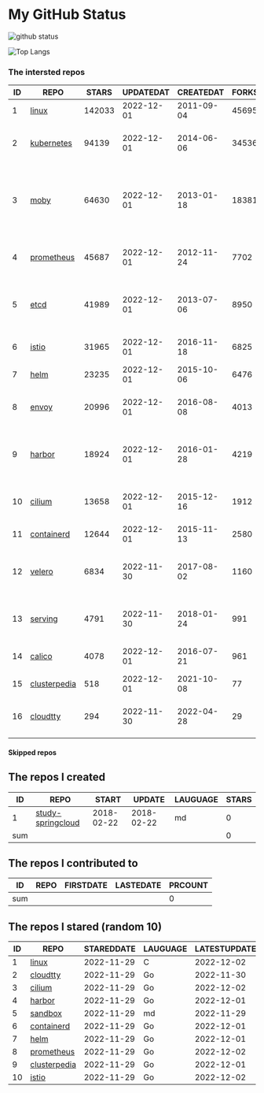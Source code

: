# My GitHub Status

<img src="https://github-readme-stats-1.yihong0618.vercel.app/api?username=daoqingniu&show_icons=true&&&hide_title=true&count_private=true" alt="github status" />

![Top Langs](https://github-readme-stats-1.yihong0618.vercel.app/api/top-langs/?username=daoqingniu&layout=compact)

<!--START_SECTION:github_repos-->
### The intersted repos
| ID |                              REPO                               | STARS  | UPDATEDAT  | CREATEDAT  | FORKSCOUNT |                                              DESCRIPTIONS                                              |
|----|-----------------------------------------------------------------|--------|------------|------------|------------|--------------------------------------------------------------------------------------------------------|
|  1 | [linux](https://github.com/torvalds/linux)                      | 142033 | 2022-12-01 | 2011-09-04 |      45695 | Linux kernel source tree                                                                               |
|  2 | [kubernetes](https://github.com/kubernetes/kubernetes)          |  94139 | 2022-12-01 | 2014-06-06 |      34536 | Production-Grade Container Scheduling and Management                                                   |
|  3 | [moby](https://github.com/moby/moby)                            |  64630 | 2022-12-01 | 2013-01-18 |      18381 | Moby Project - a collaborative project for the container ecosystem to assemble container-based systems |
|  4 | [prometheus](https://github.com/prometheus/prometheus)          |  45687 | 2022-12-01 | 2012-11-24 |       7702 | The Prometheus monitoring system and time series database.                                             |
|  5 | [etcd](https://github.com/etcd-io/etcd)                         |  41989 | 2022-12-01 | 2013-07-06 |       8950 | Distributed reliable key-value store for the most critical data of a distributed system                |
|  6 | [istio](https://github.com/istio/istio)                         |  31965 | 2022-12-01 | 2016-11-18 |       6825 | Connect, secure, control, and observe services.                                                        |
|  7 | [helm](https://github.com/helm/helm)                            |  23235 | 2022-12-01 | 2015-10-06 |       6476 | The Kubernetes Package Manager                                                                         |
|  8 | [envoy](https://github.com/envoyproxy/envoy)                    |  20996 | 2022-12-01 | 2016-08-08 |       4013 | Cloud-native high-performance edge/middle/service proxy                                                |
|  9 | [harbor](https://github.com/goharbor/harbor)                    |  18924 | 2022-12-01 | 2016-01-28 |       4219 | An open source trusted cloud native registry project that stores, signs, and scans content.            |
| 10 | [cilium](https://github.com/cilium/cilium)                      |  13658 | 2022-12-01 | 2015-12-16 |       1912 | eBPF-based Networking, Security, and Observability                                                     |
| 11 | [containerd](https://github.com/containerd/containerd)          |  12644 | 2022-12-01 | 2015-11-13 |       2580 | An open and reliable container runtime                                                                 |
| 12 | [velero](https://github.com/vmware-tanzu/velero)                |   6834 | 2022-11-30 | 2017-08-02 |       1160 | Backup and migrate Kubernetes applications and their persistent volumes                                |
| 13 | [serving](https://github.com/knative/serving)                   |   4791 | 2022-11-30 | 2018-01-24 |        991 | Kubernetes-based, scale-to-zero, request-driven compute                                                |
| 14 | [calico](https://github.com/projectcalico/calico)               |   4078 | 2022-12-01 | 2016-07-21 |        961 | Cloud native networking and network security                                                           |
| 15 | [clusterpedia](https://github.com/clusterpedia-io/clusterpedia) |    518 | 2022-12-01 | 2021-10-08 |         77 | The Encyclopedia of Kubernetes clusters                                                                |
| 16 | [cloudtty](https://github.com/cloudtty/cloudtty)                |    294 | 2022-11-30 | 2022-04-28 |         29 | A Friendly Kubernetes CloudShell (Web Terminal) !                                                      |



#### Skipped repos
<!--END_SECTION:github_repos-->

<!--START_SECTION:my_github-->
## The repos I created
| ID  |                                 REPO                                 |   START    |   UPDATE   | LAUGUAGE | STARS |
|-----|----------------------------------------------------------------------|------------|------------|----------|-------|
|   1 | [study-springcloud](https://github.com/daoqingniu/study-springcloud) | 2018-02-22 | 2018-02-22 | md       |     0 |
| sum |                                                                      |            |            |          |     0 |

## The repos I contributed to
| ID  | REPO | FIRSTDATE | LASTEDATE | PRCOUNT |
|-----|------|-----------|-----------|---------|
| sum |      |           |           |       0 |

## The repos I stared (random 10)
| ID |                              REPO                               | STAREDDATE | LAUGUAGE | LATESTUPDATE |
|----|-----------------------------------------------------------------|------------|----------|--------------|
|  1 | [linux](https://github.com/torvalds/linux)                      | 2022-11-29 | C        | 2022-12-02   |
|  2 | [cloudtty](https://github.com/cloudtty/cloudtty)                | 2022-11-29 | Go       | 2022-11-30   |
|  3 | [cilium](https://github.com/cilium/cilium)                      | 2022-11-29 | Go       | 2022-12-02   |
|  4 | [harbor](https://github.com/goharbor/harbor)                    | 2022-11-29 | Go       | 2022-12-01   |
|  5 | [sandbox](https://github.com/cncf/sandbox)                      | 2022-11-29 | md       | 2022-11-29   |
|  6 | [containerd](https://github.com/containerd/containerd)          | 2022-11-29 | Go       | 2022-12-01   |
|  7 | [helm](https://github.com/helm/helm)                            | 2022-11-29 | Go       | 2022-12-01   |
|  8 | [prometheus](https://github.com/prometheus/prometheus)          | 2022-11-29 | Go       | 2022-12-02   |
|  9 | [clusterpedia](https://github.com/clusterpedia-io/clusterpedia) | 2022-11-29 | Go       | 2022-12-01   |
| 10 | [istio](https://github.com/istio/istio)                         | 2022-11-29 | Go       | 2022-12-02   |

<!--END_SECTION:my_github-->
